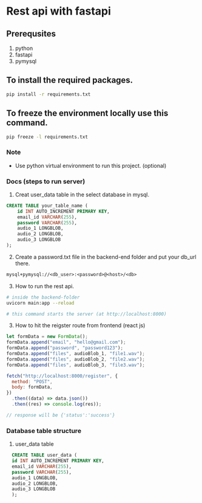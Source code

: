 # Rest api with fastapi

## Prerequsites

1. python
2. fastapi
3. pymysql

## To install the required packages.

```bash
pip install -r requirements.txt
```

## To freeze the environment locally use this command.

```bash
pip freeze -l requirements.txt
```

### Note

- Use python virtual environment to run this project. (optional)

### Docs (steps to run server)

1. Creat user_data table in the select database in mysql.

```sql
CREATE TABLE your_table_name (
    id INT AUTO_INCREMENT PRIMARY KEY,
    email_id VARCHAR(255),
    password VARCHAR(255),
    audio_1 LONGBLOB,
    audio_2 LONGBLOB,
    audio_3 LONGBLOB
);
```

2. Create a password.txt file in the backend-end folder and put your db_url there.

```txt
mysql+pymysql://<db_user>:<password>@<host>/<db>
```

3. How to run the rest api.

```bash
# inside the backend-folder
uvicorn main:app --reload

# this command starts the server (at http://localhost:8000)
```

3. How to hit the reigster route from frontend (react js)

```js
let formData = new FormData();
formData.append("email", "hello@gmail.com");
formData.append("password", "password123");
formData.append("files", audioBlob_1, "file1.wav");
formData.append("files", audioBlob_2, "file2.wav");
formData.append("files", audioBlob_3, "file3.wav");

fetch("http://localhost:8000/register", {
  method: "POST",
  body: formData,
})
  .then((data) => data.json())
  .then((res) => console.log(res));

// response will be {'status':'success'}
```

### Database table structure

1. user_data table

```sql
  CREATE TABLE user_data (
  id INT AUTO_INCREMENT PRIMARY KEY,
  email_id VARCHAR(255),
  password VARCHAR(255),
  audio_1 LONGBLOB,
  audio_2 LONGBLOB,
  audio_3 LONGBLOB
  );
```
